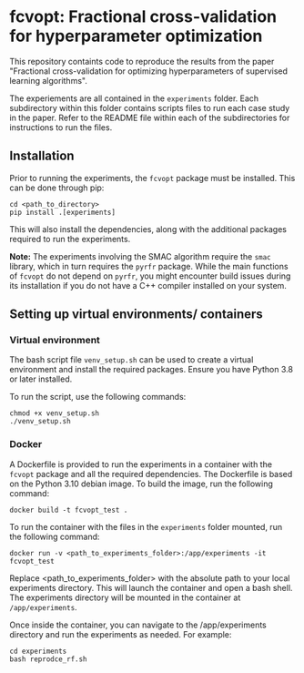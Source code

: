 # fcvopt: Fractional cross-validation for hyperparameter optimization

This repository containts code to reproduce the results from the paper "Fractional cross-validation for optimizing hyperparameters of supervised learning algorithms".

The experiements are all contained in the `experiments` folder. Each subdirectory within this folder contains scripts files to run each case study in the paper. Refer to the README file within each of the subdirectories for instructions to run the files. 

## Installation 
Prior to running the experiments, the `fcvopt` package must be installed. This can be done through pip:

```{bash}
cd <path_to_directory>
pip install .[experiments]
```
This will also install the dependencies, along with the additional packages required to run the experiments.

**Note:**
The experiments involving the SMAC algorithm require the `smac` library, which in turn requires the `pyrfr` package. While the main functions of `fcvopt` do not depend on `pyrfr`, you might encounter build issues during its installation if you do not have a C++ compiler installed on your system. 

## Setting up virtual environments/ containers

### Virtual environment

The bash script file `venv_setup.sh` can be used to create a virtual environment and install the required packages. Ensure you have Python 3.8 or later installed.

To run the script, use the following commands:

```{bash}
chmod +x venv_setup.sh
./venv_setup.sh
```

### Docker

A Dockerfile is provided to run the experiments in a container with the `fcvopt` package and all the required dependencies. The Dockerfile is based on the Python 3.10 debian image. To build the image, run the following command:

```{bash}
docker build -t fcvopt_test .
```

To run the container with the files in the `experiments` folder mounted, run the following command:

```{bash}
docker run -v <path_to_experiments_folder>:/app/experiments -it fcvopt_test
```

Replace <path_to_experiments_folder> with the absolute path to your local experiments directory. This will launch the container and open a bash shell. The experiments directory will be mounted in the container at `/app/experiments`. 

Once inside the container, you can navigate to the /app/experiments directory and run the experiments as needed. For example:

```{bash}
cd experiments
bash reprodce_rf.sh
```